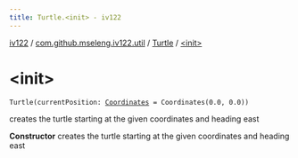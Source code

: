 ```yaml
---
title: Turtle.<init> - iv122
---
```


[iv122](../../index.md) / [com.github.mseleng.iv122.util](../index.md) / [Turtle](index.md) / [&lt;init&gt;](.)

# &lt;init&gt;

`Turtle(currentPosition: `[`Coordinates`](../-coordinates/index.md)` = Coordinates(0.0, 0.0))`

creates the turtle starting at the given coordinates and heading east

**Constructor**
creates the turtle starting at the given coordinates and heading east

